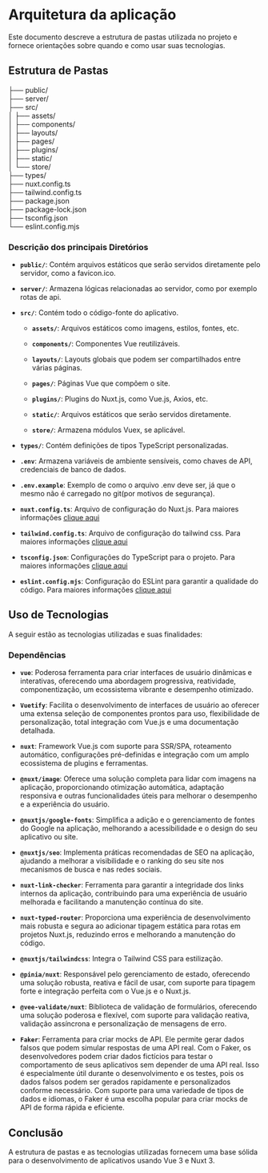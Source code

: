 # Arquitetura da aplicação

Este documento descreve a estrutura de pastas utilizada no projeto e fornece orientações sobre quando e como usar suas tecnologias.

## Estrutura de Pastas

├── public/  
├── server/  
├── src/  
│ ├── assets/  
│ ├── components/  
│ ├── layouts/  
│ ├── pages/  
│ ├── plugins/  
│ ├── static/  
│ └── store/  
├── types/  
├── nuxt.config.ts  
├── tailwind.config.ts  
├── package.json  
├── package-lock.json  
├── tsconfig.json  
└── eslint.config.mjs

### Descrição dos principais Diretórios

- **`public/`**: Contém arquivos estáticos que serão servidos diretamente pelo servidor, como a favicon.ico.

- **`server/`**: Armazena lógicas relacionadas ao servidor, como por exemplo rotas de api.

- **`src/`**: Contém todo o código-fonte do aplicativo.

  - **`assets/`**: Arquivos estáticos como imagens, estilos, fontes, etc.

  - **`components/`**: Componentes Vue reutilizáveis.

  - **`layouts/`**: Layouts globais que podem ser compartilhados entre várias páginas.

  - **`pages/`**: Páginas Vue que compõem o site.

  - **`plugins/`**: Plugins do Nuxt.js, como Vue.js, Axios, etc.

  - **`static/`**: Arquivos estáticos que serão servidos diretamente.

  - **`store/`**: Armazena módulos Vuex, se aplicável.

- **`types/`**: Contém definições de tipos TypeScript personalizadas.

- **`.env`**: Armazena variáveis de ambiente sensíveis, como chaves de API, credenciais de banco de dados.

- **`.env.example`**: Exemplo de como o arquivo .env deve ser, já que o mesmo não é carregado no git(por motivos de segurança).

- **`nuxt.config.ts`**: Arquivo de configuração do Nuxt.js. Para maiores informações [clique aqui](https://nuxt.com/docs/guide/directory-structure/nuxt-config)

- **`tailwind.config.ts`**: Arquivo de configuração do tailwind css. Para maiores informações [clique aqui](https://tailwindcss.com/docs/configuration)

- **`tsconfig.json`**: Configurações do TypeScript para o projeto. Para maiores informações [clique aqui](https://www.typescriptlang.org/docs/handbook/tsconfig-json.html)

- **`eslint.config.mjs`**: Configuração do ESLint para garantir a qualidade do código. Para maiores informações [clique aqui](https://eslint.org/docs/latest/use/configure/configuration-files)

## Uso de Tecnologias

A seguir estão as tecnologias utilizadas e suas finalidades:

### Dependências

- **`vue`**: Poderosa ferramenta para criar interfaces de usuário dinâmicas e interativas, oferecendo uma abordagem progressiva, reatividade, componentização, um ecossistema vibrante e desempenho otimizado.

- **`Vuetify`**: Facilita o desenvolvimento de interfaces de usuário ao oferecer uma extensa seleção de componentes prontos para uso, flexibilidade de personalização, total integração com Vue.js e uma documentação detalhada.

- **`nuxt`**: Framework Vue.js com suporte para SSR/SPA, roteamento automático, configurações pré-definidas e integração com um amplo ecossistema de plugins e ferramentas.

- **`@nuxt/image`**: Oferece uma solução completa para lidar com imagens na aplicação, proporcionando otimização automática, adaptação responsiva e outras funcionalidades úteis para melhorar o desempenho e a experiência do usuário.

- **`@nuxtjs/google-fonts`**: Simplifica a adição e o gerenciamento de fontes do Google na aplicação, melhorando a acessibilidade e o design do seu aplicativo ou site.

- **`@nuxtjs/seo`**: Implementa práticas recomendadas de SEO na aplicação, ajudando a melhorar a visibilidade e o ranking do seu site nos mecanismos de busca e nas redes sociais.

- **`nuxt-link-checker`**: Ferramenta para garantir a integridade dos links internos da aplicação, contribuindo para uma experiência de usuário melhorada e facilitando a manutenção contínua do site.

- **`nuxt-typed-router`**: Proporciona uma experiência de desenvolvimento mais robusta e segura ao adicionar tipagem estática para rotas em projetos Nuxt.js, reduzindo erros e melhorando a manutenção do código.

- **`@nuxtjs/tailwindcss`**: Integra o Tailwind CSS para estilização.

- **`@pinia/nuxt`**: Responsável pelo gerenciamento de estado, oferecendo uma solução robusta, reativa e fácil de usar, com suporte para tipagem forte e integração perfeita com o Vue.js e o Nuxt.js.

- **`@vee-validate/nuxt`**: Biblioteca de validação de formulários, oferecendo uma solução poderosa e flexível, com suporte para validação reativa, validação assíncrona e personalização de mensagens de erro.

- **`Faker`**: Ferramenta para criar mocks de API. Ele permite gerar dados falsos que podem simular respostas de uma API real. Com o Faker, os desenvolvedores podem criar dados fictícios para testar o comportamento de seus aplicativos sem depender de uma API real. Isso é especialmente útil durante o desenvolvimento e os testes, pois os dados falsos podem ser gerados rapidamente e personalizados conforme necessário. Com suporte para uma variedade de tipos de dados e idiomas, o Faker é uma escolha popular para criar mocks de API de forma rápida e eficiente.

## Conclusão

A estrutura de pastas e as tecnologias utilizadas fornecem uma base sólida para o desenvolvimento de aplicativos usando Vue 3 e Nuxt 3.
